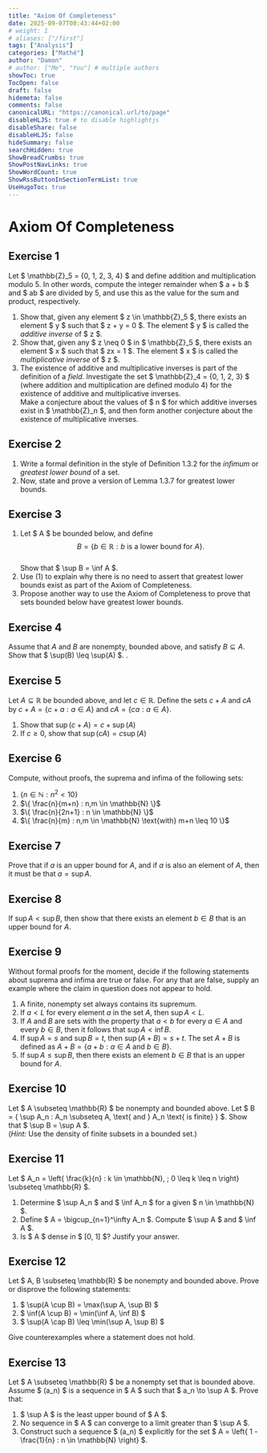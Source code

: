 ```yaml
---
title: "Axiom Of Completeness"
date: 2025-09-07T08:43:44+02:00
# weight: 1
# aliases: ["/first"]
tags: ["Analysis"]
categories: ["Mathé"]
author: "Damon"
# author: ["Me", "You"] # multiple authors
showToc: true
TocOpen: false
draft: false
hidemeta: false
comments: false
canonicalURL: "https://canonical.url/to/page"
disableHLJS: true # to disable highlightjs
disableShare: false
disableHLJS: false
hideSummary: false
searchHidden: true
ShowBreadCrumbs: true
ShowPostNavLinks: true
ShowWordCount: true
ShowRssButtonInSectionTermList: true
UseHugoToc: true
---
```


# Axiom Of Completeness

## Exercise 1

Let $ \mathbb{Z}_5 = \{0, 1, 2, 3, 4\} $ and define addition and multiplication modulo 5. In other words, compute the integer remainder when $ a + b $ and $ ab $ are divided by 5, and use this as the value for the sum and product, respectively.

1. Show that, given any element $ z \in \mathbb{Z}_5 $, there exists an element $ y $ such that $ z + y = 0 $. The element $ y $ is called the *additive inverse* of $ z $.
2. Show that, given any $ z \neq 0 $ in $ \mathbb{Z}_5 $, there exists an element $ x $ such that $ zx = 1 $. The element $ x $ is called the *multiplicative inverse* of $ z $.
3. The existence of additive and multiplicative inverses is part of the definition of a *field*. Investigate the set $ \mathbb{Z}_4 = \{0, 1, 2, 3\} $ (where addition and multiplication are defined modulo 4) for the existence of additive and multiplicative inverses.  
   Make a conjecture about the values of $ n $ for which additive inverses exist in $ \mathbb{Z}_n $, and then form another conjecture about the existence of multiplicative inverses.

## Exercise 2

1. Write a formal definition in the style of Definition 1.3.2 for the *infimum* or *greatest lower bound* of a set.
2. Now, state and prove a version of Lemma 1.3.7 for greatest lower bounds.

## Exercise 3

1. Let $ A $ be bounded below, and define  
   $$
   B = \{ b \in \mathbb{R} : b \text{ is a lower bound for } A \}.
   $$  
   Show that $ \sup B = \inf A $.
2. Use (1) to explain why there is no need to assert that greatest lower bounds exist as part of the Axiom of Completeness.
3. Propose another way to use the Axiom of Completeness to prove that sets bounded below have greatest lower bounds.

## Exercise 4

Assume that $A$ and $B$ are nonempty, bounded above, and satisfy $B \subseteq A$. Show that $ \sup(B) \leq \sup(A) $.
.

## Exercise 5

Let $A \subseteq \mathbb{R}$ be bounded above, and let $c \in \mathbb{R}$. Define the sets $c + A$ and $cA$ by $c + A = \{c + a : a \in A \}$ and $cA = \{ca : a  \in A\}$.

1. Show that $\sup(c+A) = c + \sup(A)$
2. If $c \geq 0$, show that $\sup(cA) = c \sup(A)$

## Exercise 6

Compute, without proofs, the suprema and infima of the following sets:

1. $\{ n \in \mathbb{N} : n^2 < 10 \}$
2. $\{ \frac{n}{m+n} : n,m \in \mathbb{N} \}$
3. $\{ \frac{n}{2n+1} : n \in \mathbb{N} \}$
4. $\{ \frac{n}{m} : n,m \in \mathbb{N} \text{with} m+n \leq 10 \}$

## Exercise 7

Prove that if $a$ is an upper bound for $A$, and if $a$ is also an element of $A$, then it must be that $a = \sup A$.

## Exercise 8

If $\sup A < \sup B$, then show that there exists an element $b \in B$ that is an upper bound for $A$.

## Exercise 9

Without formal proofs for the moment, decide if the following statements about suprema and infima are true or false. For any that are false, supply an example where the claim in question does not appear to hold.

1. A finite, nonempty set always contains its supremum.
2. If $a < L$ for every element $a$ in the set $A$, then $\sup A < L$.
3. If $A$ and $B$ are sets with the property that $a < b$ for every $a \in A$ and every $b \in B$, then it follows that $\sup A < \inf B$.
4. If $\sup A = s$ and $\sup B = t$, then $\sup(A + B) = s + t$. The set $A + B$ is defined as $A + B = \{a + b : a \in A \text{ and } b \in B\}$.
5. If $\sup A \leq \sup B$, then there exists an element $b \in B$ that is an upper bound for $A$.

## Exercise 10

Let $ A \subseteq \mathbb{R} $ be nonempty and bounded above. Let $ B = \{ \sup A_n : A_n \subseteq A, \text{ and } A_n \text{ is finite} \} $. Show that $ \sup B = \sup A $.  
(*Hint:* Use the density of finite subsets in a bounded set.)

## Exercise 11

Let $ A_n = \left\{ \frac{k}{n} : k \in \mathbb{N}, \; 0 \leq k \leq n \right\} \subseteq \mathbb{R} $. 

1. Determine $ \sup A_n $ and $ \inf A_n $ for a given $ n \in \mathbb{N} $.
2. Define $ A = \bigcup_{n=1}^\infty A_n $. Compute $ \sup A $ and $ \inf A $.
3. Is $ A $ dense in $ [0, 1] $? Justify your answer.

## Exercise 12

Let $ A, B \subseteq \mathbb{R} $ be nonempty and bounded above. Prove or disprove the following statements:

1. $ \sup(A \cup B) = \max(\sup A, \sup B) $
2. $ \inf(A \cup B) = \min(\inf A, \inf B) $
3. $ \sup(A \cap B) \leq \min(\sup A, \sup B) $

Give counterexamples where a statement does not hold.

## Exercise 13

Let $ A \subseteq \mathbb{R} $ be a nonempty set that is bounded above. Assume $ (a_n) $ is a sequence in $ A $ such that $ a_n \to \sup A $. Prove that:

1. $ \sup A $ is the least upper bound of $ A $.
2. No sequence in $ A $ can converge to a limit greater than $ \sup A $.
3. Construct such a sequence $ (a_n) $ explicitly for the set $ A = \left\{ 1 - \frac{1}{n} : n \in \mathbb{N} \right\} $.


